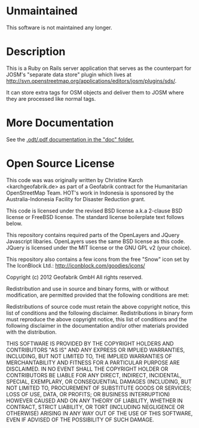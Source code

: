 # Unmaintained

This software is not maintained any longer.

# Description

This is a Ruby on Rails server application that serves as the
counterpart for JOSM's "separate data store" plugin which lives
at http://svn.openstreetmap.org/applications/editors/josm/plugins/sds/.

It can store extra tags for OSM objects and deliver them to
JOSM where they are processed like normal tags.

# More Documentation

See the [.odt/.pdf documentation in the "doc" folder.](doc/sds.pdf)

# Open Source License

This code was was originally written by Christine Karch
<karchgeofabrik.de> as part of a Geofabrik contract
for the Humanitarian OpenStreetMap Team. HOT's work 
in Indonesia is sponsored by the Australia-Indonesia 
Facility for Disaster Reduction grant.

This code is licensed under the revised BSD license a.k.a
2-clause BSD license or FreeBSD license.  The standard 
license boilerplate text follows below.

This repository contains required parts of the OpenLayers and
JQuery Javascript libaries. OpenLayers uses the same BSD 
license as this code. JQuery is licensed under the MIT license
or the GNU GPL v2 (your choice).

This repository also contains a few icons from the free "Snow" 
icon set by The IconBlock Ltd.: http://iconblock.com/goodies/icons/

Copyright (c) 2012 Geofabrik GmbH
All rights reserved.

Redistribution and use in source and binary forms, with or without modification, are permitted provided that the following conditions are met:

Redistributions of source code must retain the above copyright notice, this list of conditions and the following disclaimer.
Redistributions in binary form must reproduce the above copyright notice, this list of conditions and the following disclaimer in the documentation and/or other materials provided with the distribution.

THIS SOFTWARE IS PROVIDED BY THE COPYRIGHT HOLDERS AND CONTRIBUTORS "AS IS" AND ANY EXPRESS OR IMPLIED WARRANTIES, INCLUDING, BUT NOT LIMITED TO, THE IMPLIED WARRANTIES OF MERCHANTABILITY AND FITNESS FOR A PARTICULAR PURPOSE ARE DISCLAIMED. IN NO EVENT SHALL THE COPYRIGHT HOLDER OR CONTRIBUTORS BE LIABLE FOR ANY DIRECT, INDIRECT, INCIDENTAL, SPECIAL, EXEMPLARY, OR CONSEQUENTIAL DAMAGES (INCLUDING, BUT NOT LIMITED TO, PROCUREMENT OF SUBSTITUTE GOODS OR SERVICES; LOSS OF USE, DATA, OR PROFITS; OR BUSINESS INTERRUPTION) HOWEVER CAUSED AND ON ANY THEORY OF LIABILITY, WHETHER IN CONTRACT, STRICT LIABILITY, OR TORT (INCLUDING NEGLIGENCE OR OTHERWISE) ARISING IN ANY WAY OUT OF THE USE OF THIS SOFTWARE, EVEN IF ADVISED OF THE POSSIBILITY OF SUCH DAMAGE.

